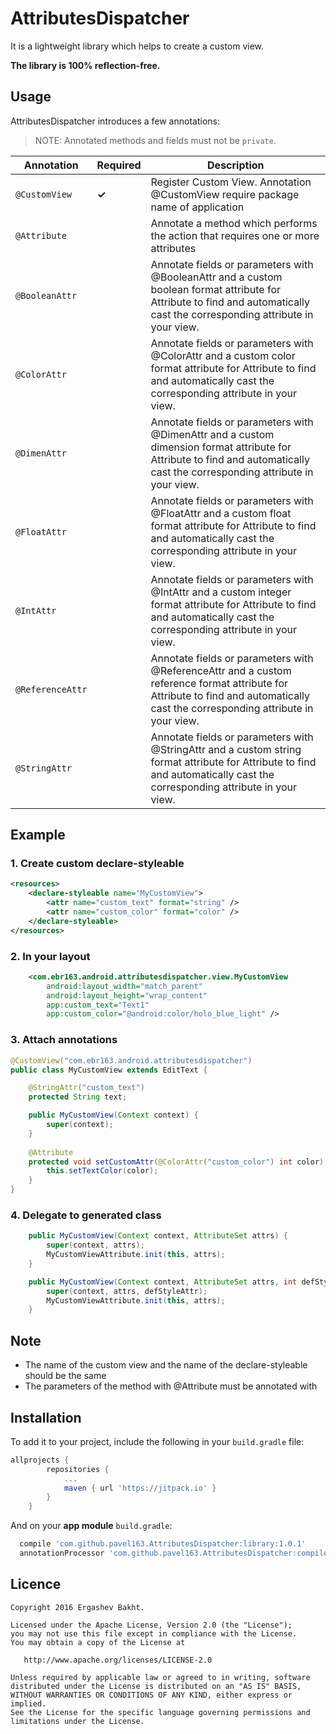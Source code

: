 # AttributesDispatcher
It is a lightweight library which helps to create a custom view.

**The library is 100% reflection-free.**

## Usage

AttributesDispatcher introduces a few annotations:

> NOTE: Annotated methods and fields must not be `private`.

|Annotation|Required|Description|
|---|---|---|
|`@CustomView`|**✓**|Register Custom View. Annotation @CustomView require package name of application|
|`@Attribute`||Annotate a method which performs the action that requires one or more attributes|
|`@BooleanAttr`||Annotate fields or parameters with @BooleanAttr and a custom boolean format attribute for Attribute to find and automatically cast the corresponding attribute in your view.|
|`@ColorAttr`||Annotate fields or parameters with @ColorAttr and a custom color format attribute for Attribute to find and automatically cast the corresponding attribute in your view.|
|`@DimenAttr`||Annotate fields or parameters with @DimenAttr and a custom dimension format attribute for Attribute to find and automatically cast the corresponding attribute in your view.|
|`@FloatAttr`||Annotate fields or parameters with @FloatAttr and a custom float format attribute for Attribute to find and automatically cast the corresponding attribute in your view.|
|`@IntAttr`||Annotate fields or parameters with @IntAttr and a custom integer format attribute for Attribute to find and automatically cast the corresponding attribute in your view.|
|`@ReferenceAttr`||Annotate fields or parameters with @ReferenceAttr and a custom reference format attribute for Attribute to find and automatically cast the corresponding attribute in your view.|
|`@StringAttr`||Annotate fields or parameters with @StringAttr and a custom string format attribute for Attribute to find and automatically cast the corresponding attribute in your view.|

## Example

### 1. Create custom declare-styleable

```xml
<resources>
    <declare-styleable name="MyCustomView">
        <attr name="custom_text" format="string" />
        <attr name="custom_color" format="color" />
    </declare-styleable>
</resources>
```
### 2. In your layout 

```xml
    <com.ebr163.android.attributesdispatcher.view.MyCustomView
        android:layout_width="match_parent"
        android:layout_height="wrap_content"
        app:custom_text="Text1"
        app:custom_color="@android:color/holo_blue_light" />
```
### 3. Attach annotations

```java
@CustomView("com.ebr163.android.attributesdispatcher")
public class MyCustomView extends EditText {

    @StringAttr("custom_text")
    protected String text;

    public MyCustomView(Context context) {
        super(context);
    }
    
    @Attribute
    protected void setCustomAttr(@ColorAttr("custom_color") int color) {
        this.setTextColor(color);
    }
}
```

### 4. Delegate to generated class

```java
    public MyCustomView(Context context, AttributeSet attrs) {
        super(context, attrs);
        MyCustomViewAttribute.init(this, attrs);
    }

    public MyCustomView(Context context, AttributeSet attrs, int defStyleAttr) {
        super(context, attrs, defStyleAttr);
        MyCustomViewAttribute.init(this, attrs);
    }
```

## Note

- The name of the custom view and the name of the declare-styleable should be the same
- The parameters of the method with @Attribute must be annotated with

## Installation
To add it to your project, include the following in your `build.gradle` file:

```groovy
allprojects {
		repositories {
			...
			maven { url 'https://jitpack.io' }
		}
	}
```  

And on your **app module** `build.gradle`:

```groovy
  compile 'com.github.pavel163.AttributesDispatcher:library:1.0.1'
  annotationProcessor 'com.github.pavel163.AttributesDispatcher:compiler:1.0.1'
```

## Licence

    Copyright 2016 Ergashev Bakht.

    Licensed under the Apache License, Version 2.0 (the "License");
    you may not use this file except in compliance with the License.
    You may obtain a copy of the License at

       http://www.apache.org/licenses/LICENSE-2.0

    Unless required by applicable law or agreed to in writing, software
    distributed under the License is distributed on an "AS IS" BASIS,
    WITHOUT WARRANTIES OR CONDITIONS OF ANY KIND, either express or implied.
    See the License for the specific language governing permissions and
    limitations under the License.

